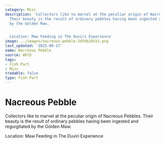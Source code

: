 ```yaml
---
category: Misc
description: 'Collectors like to marvel at the peculiar origin of Nacreous Pebbles.
  Their beauty is the result of ordinary pebbles having been ingested and regurgitated
  by the Golden Maw.


  Location: Maw Feeding in The Duviri Experience'
image: ../images/nacreous-pebble-2dfdb20cb1.png
last_updated: '2025-09-17'
name: Nacreous Pebble
source: WFCD
tags:
- Fish Part
- Misc
tradable: false
type: Fish Part
---
```


# Nacreous Pebble

Collectors like to marvel at the peculiar origin of Nacreous Pebbles. Their beauty is the result of ordinary pebbles having been ingested and regurgitated by the Golden Maw.

Location: Maw Feeding in The Duviri Experience

